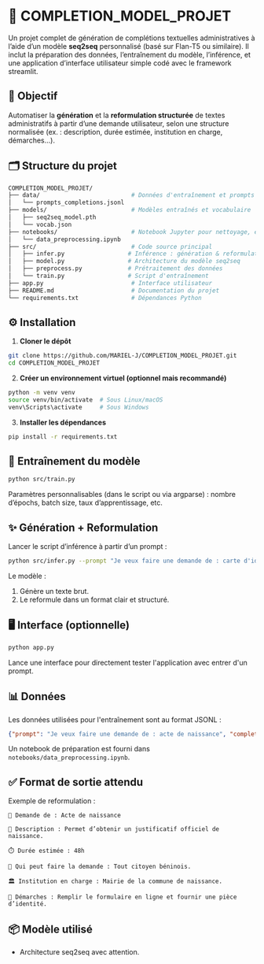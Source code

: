 # 📄 COMPLETION_MODEL_PROJET

Un projet complet de génération de complétions textuelles administratives à l’aide d’un modèle **seq2seq** personnalisé (basé sur Flan-T5 ou similaire). Il inclut la préparation des données, l’entraînement du modèle, l’inférence, et une application d’interface utilisateur simple  codé avec le framework streamlit.

## 🚀 Objectif

Automatiser la **génération** et la **reformulation structurée** de textes administratifs à partir d’une demande utilisateur, selon une structure normalisée (ex. : description, durée estimée, institution en charge, démarches...).

## 🗂️ Structure du projet

```bash
COMPLETION_MODEL_PROJET/
├── data/                          # Données d'entraînement et prompts de test
│   └── prompts_completions.jsonl
├── models/                        # Modèles entraînés et vocabulaire
│   ├── seq2seq_model.pth
│   └── vocab.json
├── notebooks/                     # Notebook Jupyter pour nettoyage, exploration, preprocessing et construction du modèle
│   └── data_preprocessing.ipynb
├── src/                           # Code source principal
│   ├── infer.py                  # Inférence : génération & reformulation
│   ├── model.py                  # Architecture du modèle seq2seq
│   ├── preprocess.py             # Prétraitement des données
│   └── train.py                  # Script d'entraînement
├── app.py                         # Interface utilisateur
├── README.md                      # Documentation du projet
└── requirements.txt               # Dépendances Python
```

## ⚙️ Installation

1. **Cloner le dépôt**  
```bash
git clone https://github.com/MARIEL-J/COMPLETION_MODEL_PROJET.git
cd COMPLETION_MODEL_PROJET
```

2. **Créer un environnement virtuel (optionnel mais recommandé)**  
```bash
python -m venv venv
source venv/bin/activate  # Sous Linux/macOS
venv\Scripts\activate     # Sous Windows
```

3. **Installer les dépendances**
```bash
pip install -r requirements.txt
```

## 🧠 Entraînement du modèle

```bash
python src/train.py
```

Paramètres personnalisables (dans le script ou via argparse) : nombre d’épochs, batch size, taux d’apprentissage, etc.

## ✨ Génération + Reformulation

Lancer le script d’inférence à partir d’un prompt :

```bash
python src/infer.py --prompt "Je veux faire une demande de : carte d'identité"
```

Le modèle :
1. Génère un texte brut.
2. Le reformule dans un format clair et structuré.

## 🖥️ Interface (optionnelle)

```bash
python app.py
```

Lance une interface pour directement tester l'application avec entrer d'un prompt.

## 📊 Données

Les données utilisées pour l'entraînement sont au format JSONL :

```json
{"prompt": "Je veux faire une demande de : acte de naissance", "completion": "description : ..."}
```

Un notebook de préparation est fourni dans `notebooks/data_preprocessing.ipynb`.

## ✅ Format de sortie attendu

Exemple de reformulation :

```
🔹 Demande de : Acte de naissance

📌 Description : Permet d’obtenir un justificatif officiel de naissance.

⏱️ Durée estimée : 48h

👤 Qui peut faire la demande : Tout citoyen béninois.

🏛️ Institution en charge : Mairie de la commune de naissance.

📝 Démarches : Remplir le formulaire en ligne et fournir une pièce d’identité.
```

## 📦 Modèle utilisé

- Architecture seq2seq avec attention.
